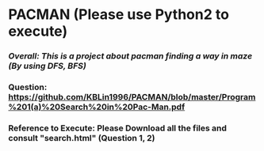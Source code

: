 # PACMAN (Please use Python2 to execute)

### ***Overall: This is a project about pacman finding a way in maze (By using DFS, BFS)***

###  **Question: https://github.com/KBLin1996/PACMAN/blob/master/Program%201(a)%20Search%20in%20Pac-Man.pdf**

###  **Reference to Execute: Please Download all the files and consult "search.html" (Question 1, 2)**
